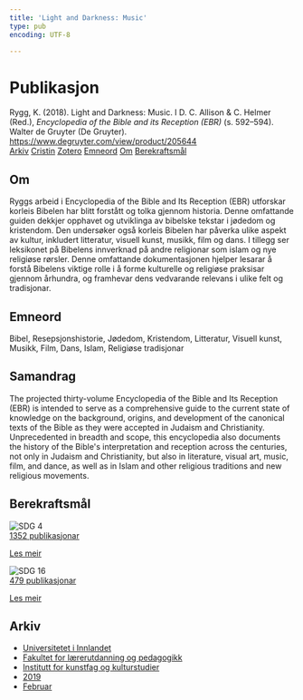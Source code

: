 ```yaml
---
title: 'Light and Darkness: Music'
type: pub
encoding: UTF-8

---
```

<h1>Publikasjon</h1>
<article id="csl-bib-container-PHZSW35T" class="csl-bib-container">
  <div class="csl-bib-body"> <div class="csl-entry">Rygg, K. (2018). Light and Darkness: Music. I D. C. Allison &#38; C. Helmer (Red.), <i>Encyclopedia of the Bible and its Reception (EBR)</i> (s. 592–594). Walter de Gruyter (De Gruyter). <a href="https://www.degruyter.com/view/product/205644">https://www.degruyter.com/view/product/205644</a></div> </div>
  <div class="csl-bib-buttons">
    <a href="#taxonomy-article-PHZSW35T" alt="archive" class="csl-bib-button">Arkiv</a>
    <a href="https://app.cristin.no/results/show.jsf?id=1676481" alt="Cristin" class="csl-bib-button">Cristin</a>
    <a href="http://zotero.org/groups/5881554/items/PHZSW35T" alt="Zotero" class="csl-bib-button">Zotero</a>
    <a href="#keywords-article-PHZSW35T" alt="keywords" class="csl-bib-button">Emneord</a>
    <a href="#about-article-PHZSW35T" alt="about_pub" class="csl-bib-button">Om</a>
    <a href="#sdg-article-PHZSW35T" alt="sdg" class="csl-bib-button">Berekraftsmål</a>
  </div>
  <div id="csl-bib-meta-container-PHZSW35T"></div>
</article>
<div id="csl-bib-meta-PHZSW35T" class="csl-bib-meta">
  <article id="about-article-PHZSW35T" class="about_pub-article">
    <h1>Om</h1>
    Ryggs arbeid i Encyclopedia of the Bible and Its Reception (EBR) utforskar korleis Bibelen har blitt forstått og tolka gjennom historia. Denne omfattande guiden dekkjer opphavet og utviklinga av bibelske tekstar i jødedom og kristendom. Den undersøker også korleis Bibelen har påverka ulike aspekt av kultur, inkludert litteratur, visuell kunst, musikk, film og dans. I tillegg ser leksikonet på Bibelens innverknad på andre religionar som islam og nye religiøse rørsler. Denne omfattande dokumentasjonen hjelper lesarar å forstå Bibelens viktige rolle i å forme kulturelle og religiøse praksisar gjennom århundra, og framhevar dens vedvarande relevans i ulike felt og tradisjonar.
  </article>
  <article id="keywords-article-PHZSW35T" class="keywords-article">
    <h1>Emneord</h1>
    Bibel, Resepsjonshistorie, Jødedom, Kristendom, Litteratur, Visuell kunst, Musikk, Film, Dans, Islam, Religiøse tradisjonar
  </article>
  <article id="abstract-article-PHZSW35T" class="abstract-article">
    <h1>Samandrag</h1>
    The projected thirty-volume Encyclopedia of the Bible and Its Reception (EBR) is intended to serve as a comprehensive guide to the current state of knowledge on the background, origins, and development of the canonical texts of the Bible as they were accepted in Judaism and Christianity. Unprecedented in breadth and scope, this encyclopedia also documents the history of the Bible's interpretation and reception across the centuries, not only in Judaism and Christianity, but also in literature, visual art, music, film, and dance, as well as in Islam and other religious traditions and new religious movements.
  </article>
  <article id="sdg-article-PHZSW35T" class="sdg-article">
    <h1>Berekraftsmål</h1>
    <div class="sdg-container"><div id="sdg4" class="sdg">
        <img src="{{< params subfolder >}}images/sdg/sdg04_nn.png" class="image" alt="SDG 4">
        <div class="sdg-overlay">
          <a href="/nn/archive/?key=?sdg=4#archive" class="sdg-publication-count"><span>1352</span> publikasjonar</a>
          <p><a href="https://fn.no/om-fn/fns-baerekraftsmaal/god-utdanning?lang=nno-NO" class="sdg-read-more">Les meir</a></p>
        </div>
      </div> <div id="sdg16" class="sdg">
        <img src="{{< params subfolder >}}images/sdg/sdg16_nn.png" class="image" alt="SDG 16">
        <div class="sdg-overlay">
          <a href="/nn/archive/?key=?sdg=16#archive" class="sdg-publication-count"><span>479</span> publikasjonar</a>
          <p><a href="https://fn.no/om-fn/fns-baerekraftsmaal/fred-rettferdighet-og-velfungerende-institusjoner?lang=nno-NO" class="sdg-read-more">Les meir</a></p>
        </div>
      </div></div>
  </article>
  <article id="taxonomy-article-PHZSW35T" class="taxonomy-article">
    <h1>Arkiv</h1>
    <ul>
      <li>
        <a href="/nn/archive/?key=3DCRN523">Universitetet i Innlandet</a>
      </li>
      <li>
        <a href="/nn/archive/?key=WYNZA47F">Fakultet for lærerutdanning og pedagogikk</a>
      </li>
      <li>
        <a href="/nn/archive/?key=VBB2T4VJ">Institutt for kunstfag og kulturstudier</a>
      </li>
      <li>
        <a href="/nn/archive/?key=N3YI5B9V">2019</a>
      </li>
      <li>
        <a href="/nn/archive/?key=QQFQH98R">Februar</a>
      </li>
    </ul>
  </article>
</div>
